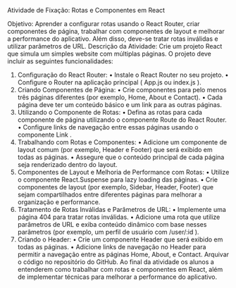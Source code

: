 Atividade de Fixação: Rotas e Componentes em React

Objetivo:
Aprender a configurar rotas usando o React Router, criar componentes de página, trabalhar com componentes de layout e melhorar a performance do aplicativo. Além disso, deve-se tratar rotas inválidas e utilizar parâmetros de URL.
Descrição da Atividade:
Crie um projeto React que simula um simples website com múltiplas páginas. O projeto deve incluir as seguintes funcionalidades:
1. Configuração do React Router:
•	Instale o React Router no seu projeto.
•	Configure o Router na aplicação principal (
App.js
 ou 
index.js
).
2. Criando Componentes de Página:
•	Crie componentes para pelo menos três páginas diferentes (por exemplo, Home, About e Contact).
•	Cada página deve ter um conteúdo básico e um link para as outras páginas.
3. Utilizando o Componente de Rotas:
•	Defina as rotas para cada componente de página utilizando o componente 
Route
 do React Router.
•	Configure links de navegação entre essas páginas usando o componente 
Link
.
4. Trabalhando com Rotas e Componentes:
•	Adicione um componente de layout comum (por exemplo, Header e Footer) que será exibido em todas as páginas.
•	Assegure que o conteúdo principal de cada página seja renderizado dentro do layout.
5. Componentes de Layout e Melhoria de Performance com Rotas:
•	Utilize o componente 
React.Suspense
 para lazy loading das páginas.
•	Crie componentes de layout (por exemplo, Sidebar, Header, Footer) que sejam compartilhados entre diferentes páginas para melhorar a organização e performance.
6. Tratamento de Rotas Inválidas e Parâmetros de URL:
•	Implemente uma página 404 para tratar rotas inválidas.
•	Adicione uma rota que utilize parâmetros de URL e exiba conteúdo dinâmico com base nesses parâmetros (por exemplo, um perfil de usuário com 
/user/:id
).
7. Criando o Header:
•	Crie um componente 
Header
 que será exibido em todas as páginas.
•	Adicione links de navegação no Header para permitir a navegação entre as páginas Home, About, e Contact.
Arquivar o código no repositório do GitHub.
Ao final da atividade os alunos a entenderem como trabalhar com rotas e componentes em React, além de implementar técnicas para melhorar a performance do aplicativo.

